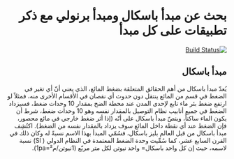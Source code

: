 <div style="direction:rtl;">

# بحث عن مبدأ باسكال ومبدأ برنولي مع ذكر تطبيقات على كل مبدأ

[![Build Status](https://travis-ci.org/joemccann/dillinger.svg?branch=master)](https://waseel.js.org)

## مبدأ باسكال

يُعدّ مبدأ باسكال من أهم الحقائق المتعلقة بضغط المائع، الذي يعني أنّ أي تغير في الضغط في قسم من المائع ينتقل دون حدوث أي نقصان في الأقسام الأخرى منه، فمثلاً لو ارتفع ضغط بئر ماء تابع لإحدى المدن عند محطة الضخ بمقدار 10 وحدات ضغط، فسيزداد الضغط في جميع أنابيب نظام التوصيل بالمقدار نفسه وهو 10 وحدات ضغط، شرط أن يكون الماء ساكناً، وينصّ مبدأ باسكال على أنّه (إذا أثر ضغط خارجي في مائع محصور، فإن الضغط عند أي نقطة داخل المائع سوف يزداد بالمقدار نفسه من الضغط). اكتُشِف مبدأ باسكال من قبل العالم بليز باسكال، فسُمّي المبدأ بهذا الاسم نسبةً له وكان ذلك في القرن السابع عشر، كما سُمِّيت وحدة الضغط المعتمدة في النظام الدولي ( Sl) نسبة لاسمه، حيث إن كل واحد باسكال= واحد نيوتن لكل متر مربّع (1نيوتن/م²=1pa).

</div>
